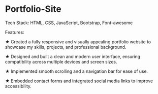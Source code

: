 # Portfolio-Site
Tech Stack: HTML, CSS, JavaScript, Bootstrap, Font-awesome  

Features:  

★ Created a fully responsive and visually appealing portfolio website to showcase my skills, projects, and professional background.  

★ Designed and built a clean and modern user interface, ensuring compatibility across multiple devices and screen sizes.  

★ Implemented smooth scrolling and a navigation bar for ease of use.  

★ Embedded contact forms and integrated social media links to improve accessibility.
